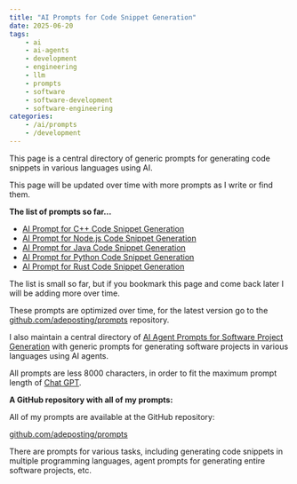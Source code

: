 ```yaml
---
title: "AI Prompts for Code Snippet Generation"
date: 2025-06-20
tags:
    - ai
    - ai-agents
    - development
    - engineering
    - llm
    - prompts
    - software
    - software-development
    - software-engineering
categories:
    - /ai/prompts
    - /development
---
```


This page is a central directory of generic prompts for generating code snippets in various languages using AI.

This page will be updated over time with more prompts as I write or find them.

**The list of prompts so far...**

* [AI Prompt for C++ Code Snippet Generation](https://adeposting.com/ai-prompt-for-c++-code-snippet-generation)
* [AI Prompt for Node.js Code Snippet Generation](https://adeposting.com/ai-prompt-for-nodejs-code-snippet-generation)
* [AI Prompt for Java Code Snippet Generation](https://adeposting.com/ai-prompt-for-java-code-snippet-generation)
* [AI Prompt for Python Code Snippet Generation](https://adeposting.com/ai-prompt-for-python-code-snippet-generation)
* [AI Prompt for Rust Code Snippet Generation](https://adeposting.com/ai-prompt-for-rust-code-snippet-generation)

The list is small so far, but if you bookmark this page and come back later I will be adding more over time.

These prompts are optimized over time, for the latest version go to the [github.com/adeposting/prompts](https://github.com/adeposting/prompts) repository.

I also maintain a central directory of [AI Agent Prompts for Software Project Generation](https://adeposting.com/ai-agent-prompts-for-software-project-generation) with generic prompts for generating software projects in various languages using AI agents.

All prompts are less 8000 characters, in order to fit the maximum prompt length of [Chat GPT](https://chatgpt.com).

**A GitHub repository with all of my prompts:**

All of my prompts are available at the GitHub repository:

[github.com/adeposting/prompts](https://github.com/adeposting/prompts)

There are prompts for various tasks, including generating code snippets in multiple programming languages, agent prompts for generating entire software projects, etc.